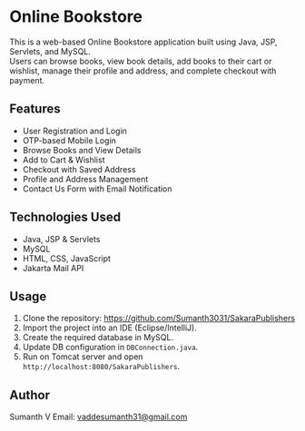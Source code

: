 # Online Bookstore

This is a web-based Online Bookstore application built using Java, JSP, Servlets, and MySQL.  
Users can browse books, view book details, add books to their cart or wishlist, manage their profile and address, and complete checkout with payment.  

## Features
- User Registration and Login
- OTP-based Mobile Login
- Browse Books and View Details
- Add to Cart & Wishlist
- Checkout with Saved Address
- Profile and Address Management
- Contact Us Form with Email Notification

## Technologies Used
- Java, JSP & Servlets
- MySQL
- HTML, CSS, JavaScript
- Jakarta Mail API

## Usage
1. Clone the repository: https://github.com/Sumanth3031/SakaraPublishers
2. Import the project into an IDE (Eclipse/IntelliJ).
3. Create the required database in MySQL.
4. Update DB configuration in `DBConnection.java`.
5. Run on Tomcat server and open `http://localhost:8080/SakaraPublishers`.

## Author
Sumanth V
Email: vaddesumanth31@gmail.com
